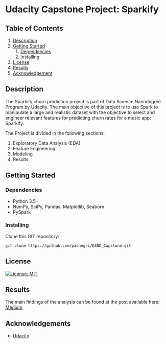 # Udacity Capstone Project: Sparkify

## Table of Contents
1. [Description](#description)
2. [Getting Started](#getting_started)
	1. [Dependencies](#dependencies)
	2. [Installing](#installing)
3. [License](#license)
4. [Results](#results)
5. [Acknowledgement](#acknowledgement)

<a name="descripton"></a>
## Description

The Sparkify churn prediction project is part of Data Science Nanodegree Program by Udacity. The main objective of this project is to use Spark to manipulate a large and realistic dataset with the objective to select and engineer relevant features for predicting churn rates for a music app: Sparkify.

The Project is divided in the following sections:

1. Exploratory Data Analysis (EDA)
2. Feature Engineering
3. Modeling
4. Results

<a name="getting_started"></a>
## Getting Started

<a name="dependencies"></a>
### Dependencies
* Python 3.5+
* NumPy, SciPy, Pandas, Matplotlib, Seaborn
* PySpark

<a name="installing"></a>
### Installing
Clone this GIT repository:
```
git clone https://github.com/paonegri/DSND_Capstone.git
```

<a name="license"></a>
## License
[![License: MIT](https://img.shields.io/badge/License-MIT-yellow.svg)](https://opensource.org/licenses/MIT)

<a name="results"></a>
## Results
The main findings of the analysis can be found at the post available here: [Medium](https://medium.com/@shosan_71491/how-to-beat-churn-with-pyspark-c96212742a7)

<a name="acknowledgement"></a>
## Acknowledgements

* [Udacity](https://www.udacity.com/)
